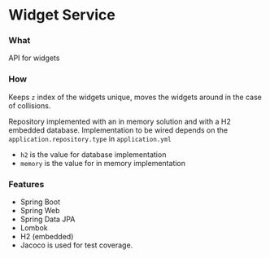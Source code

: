 # Widget Service
### What
API for widgets

### How
Keeps `z` index of the widgets unique, moves the widgets around in the case of collisions.

Repository implemented with an in memory solution and with a H2 embedded database. 
Implementation to be wired depends on the  `application.repository.type` in `application.yml`
- `h2` is the value for database implementation 
- `memory` is the value for in memory implementation 

### Features
- Spring Boot
- Spring Web
- Spring Data JPA
- Lombok
- H2 (embedded)
- Jacoco is used for test coverage.